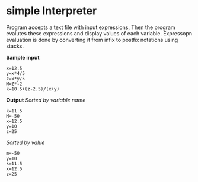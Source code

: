 # simple Interpreter

Program accepts a text file with input expressions, Then the program evalutes these expressions and display values of each variable.
Expressopn evaluation is done by converting it from infix to postfix  notations using stacks.

**Sample input**
```
x=12.5
y=x*4/5
z=x*y/5
M=Z*-2
k=10.5+(z-2.5)/(x+y)
```

**Output**
*Sorted by variable name*
```
k=11.5
M=-50
x=12.5
y=10
z=25
```
*Sorted by value*
```
m=-50
y=10
k=11.5
x=12.5
z=25
```

